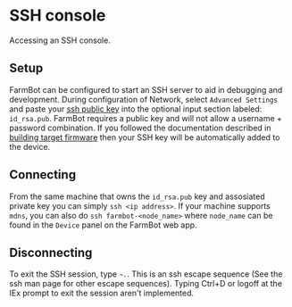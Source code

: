 # SSH console

Accessing an SSH console.

## Setup

FarmBot can be configured to start an SSH server to aid in debugging and development.
During configuration of Network, select `Advanced Settings` and paste your
[ssh public key](https://git-scm.com/book/en/v2/Git-on-the-Server-Generating-Your-SSH-Public-Key)
into the optional input section labeled: `id_rsa.pub`.
FarmBot requires a public key and will not allow a username + password combination.
If you followed the documentation described in
[building target firmware](/docs/target_development/building_target_firmware.md)
then your SSH key will be automatically added to the device.

## Connecting

From the same machine that owns the `id_rsa.pub` key and assosiated private key
you can simply `ssh <ip address>`. If your machine supports `mdns`, you can also
do `ssh farmbot-<node_name>` where `node_name` can be found in the `Device` panel
on the FarmBot web app.

## Disconnecting

To exit the SSH session, type `~.`.
This is an ssh escape sequence (See the ssh man page for other escape sequences).
Typing Ctrl+D or logoff at the IEx prompt to exit the session aren't implemented.
